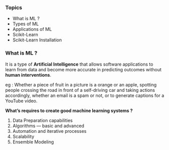 ### Topics
  
- What is ML ?
- Types of ML
- Applications of ML
- Scikit-Learn
- Scikit-Learn Installation

### What is ML ?
  
It is a type of **Artificial Intelligence** that allows software applications to learn from data and become more accurate in predicting outcomes without **human interventions**.
  
eg : Whether a piece of fruit in a picture is a orange or an apple, spotting people crossing the road in front of a self-driving car and taking actions accordingly, whether an email is a spam or not, or to generate captions for a YouTube video.
  
**What’s requires to create good machine learning systems ?**
1) Data Preparation capabilities
2) Algorithms — basic and advanced
3) Automation and iterative processes
4) Scalability
5) Ensemble Modeling

